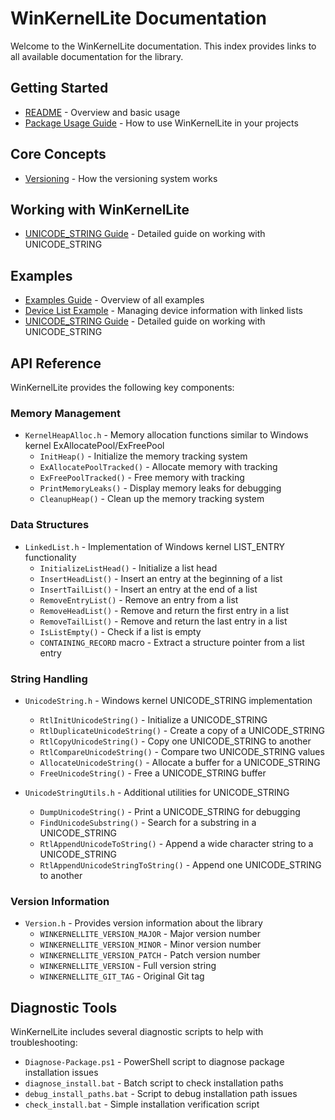 # WinKernelLite Documentation

Welcome to the WinKernelLite documentation. This index provides links to all available documentation for the library.

## Getting Started

- [README](../README.md) - Overview and basic usage
- [Package Usage Guide](package_usage.md) - How to use WinKernelLite in your projects

## Core Concepts

- [Versioning](versioning.md) - How the versioning system works

## Working with WinKernelLite

- [UNICODE_STRING Guide](working_with_unicode_string.md) - Detailed guide on working with UNICODE_STRING

## Examples

- [Examples Guide](examples_guide.md) - Overview of all examples
- [Device List Example](example_devices_list.md) - Managing device information with linked lists
- [UNICODE_STRING Guide](working_with_unicode_string.md) - Detailed guide on working with UNICODE_STRING

## API Reference

WinKernelLite provides the following key components:

### Memory Management

- `KernelHeapAlloc.h` - Memory allocation functions similar to Windows kernel ExAllocatePool/ExFreePool
  - `InitHeap()` - Initialize the memory tracking system
  - `ExAllocatePoolTracked()` - Allocate memory with tracking
  - `ExFreePoolTracked()` - Free memory with tracking
  - `PrintMemoryLeaks()` - Display memory leaks for debugging
  - `CleanupHeap()` - Clean up the memory tracking system

### Data Structures

- `LinkedList.h` - Implementation of Windows kernel LIST_ENTRY functionality
  - `InitializeListHead()` - Initialize a list head
  - `InsertHeadList()` - Insert an entry at the beginning of a list
  - `InsertTailList()` - Insert an entry at the end of a list
  - `RemoveEntryList()` - Remove an entry from a list
  - `RemoveHeadList()` - Remove and return the first entry in a list
  - `RemoveTailList()` - Remove and return the last entry in a list
  - `IsListEmpty()` - Check if a list is empty
  - `CONTAINING_RECORD` macro - Extract a structure pointer from a list entry

### String Handling

- `UnicodeString.h` - Windows kernel UNICODE_STRING implementation
  - `RtlInitUnicodeString()` - Initialize a UNICODE_STRING
  - `RtlDuplicateUnicodeString()` - Create a copy of a UNICODE_STRING
  - `RtlCopyUnicodeString()` - Copy one UNICODE_STRING to another
  - `RtlCompareUnicodeString()` - Compare two UNICODE_STRING values
  - `AllocateUnicodeString()` - Allocate a buffer for a UNICODE_STRING
  - `FreeUnicodeString()` - Free a UNICODE_STRING buffer

- `UnicodeStringUtils.h` - Additional utilities for UNICODE_STRING
  - `DumpUnicodeString()` - Print a UNICODE_STRING for debugging
  - `FindUnicodeSubstring()` - Search for a substring in a UNICODE_STRING
  - `RtlAppendUnicodeToString()` - Append a wide character string to a UNICODE_STRING
  - `RtlAppendUnicodeStringToString()` - Append one UNICODE_STRING to another

### Version Information

- `Version.h` - Provides version information about the library
  - `WINKERNELLITE_VERSION_MAJOR` - Major version number
  - `WINKERNELLITE_VERSION_MINOR` - Minor version number
  - `WINKERNELLITE_VERSION_PATCH` - Patch version number
  - `WINKERNELLITE_VERSION` - Full version string
  - `WINKERNELLITE_GIT_TAG` - Original Git tag

## Diagnostic Tools

WinKernelLite includes several diagnostic scripts to help with troubleshooting:

- `Diagnose-Package.ps1` - PowerShell script to diagnose package installation issues
- `diagnose_install.bat` - Batch script to check installation paths
- `debug_install_paths.bat` - Script to debug installation path issues
- `check_install.bat` - Simple installation verification script
